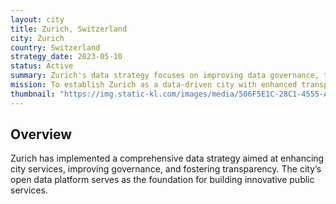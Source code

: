 ```yaml
---
layout: city
title: Zurich, Switzerland
city: Zurich
country: Switzerland
strategy_date: 2023-05-10
status: Active
summary: Zurich's data strategy focuses on improving data governance, transparency, and citizen services.
mission: To establish Zurich as a data-driven city with enhanced transparency and citizen services.
thumbnail: "https://img.static-kl.com/images/media/506F5E1C-28C1-4555-A238CB9D4AD6039E" 
---
```


## Overview
Zurich has implemented a comprehensive data strategy aimed at enhancing city services, improving governance, and fostering transparency. The city’s open data platform serves as the foundation for building innovative public services.

